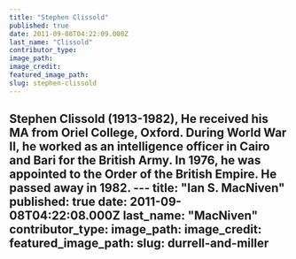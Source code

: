 ```yaml
---
title: "Stephen Clissold"
published: true
date: 2011-09-08T04:22:09.000Z
last_name: "Clissold"
contributor_type:
image_path:
image_credit:
featured_image_path:
slug: stephen-clissold
---
```

Stephen Clissold (1913-1982), He received his MA from Oriel College, Oxford. During World War II, he worked as an intelligence officer in Cairo and Bari for the British Army. In 1976, he was appointed to the Order of the British Empire. He passed away in 1982. ---
title: "Ian S. MacNiven"
published: true
date: 2011-09-08T04:22:08.000Z
last_name: "MacNiven"
contributor_type:
image_path:
image_credit:
featured_image_path:
slug: durrell-and-miller
---
